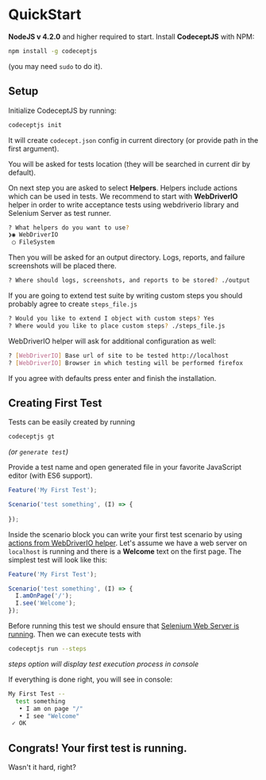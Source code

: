 # QuickStart

**NodeJS v 4.2.0** and higher required to start. 
Install **CodeceptJS** with NPM:

```bash
npm install -g codeceptjs
```

(you may need `sudo` to do it).

## Setup

Initialize CodeceptJS by running:

```bash
codeceptjs init
```

It will create `codecept.json` config in current directory (or provide path in the first argument).

You will be asked for tests location (they will be searched in current dir by default). 

On next step you are asked to select **Helpers**. Helpers include actions which can be used in tests.
We recommend to start with **WebDriverIO** helper in order to write acceptance tests using webdriverio library and Selenium Server as test runner.

```bash
? What helpers do you want to use? 
❯◉ WebDriverIO
 ◯ FileSystem
```

Then you will be asked for an output directory. Logs, reports, and failure screenshots will be placed there.

```bash
? Where should logs, screenshots, and reports to be stored? ./output
```

If you are going to extend test suite by writing custom steps you should probably agree to create `steps_file.js`

```bash
? Would you like to extend I object with custom steps? Yes
? Where would you like to place custom steps? ./steps_file.js
```

WebDriverIO helper will ask for additional configuration as well:

```bash
? [WebDriverIO] Base url of site to be tested http://localhost
? [WebDriverIO] Browser in which testing will be performed firefox
```

If you agree with defaults press enter and finish the installation.

## Creating First Test

Tests can be easily created by running 

```bash
codeceptjs gt
```

*(or `generate test`)*

Provide a test name and open generated file in your favorite JavaScript editor (with ES6 support).

```js
Feature('My First Test');

Scenario('test something', (I) => {
  
});
```

Inside the scenario block you can write your first test scenario by using [actions from WebDriverIO helper](/helpers/WebDriverIO/). Let's assume we have a web server on `localhost` is running and there is a **Welcome** text on the first page. The simplest test will look like this:

```js
Feature('My First Test');

Scenario('test something', (I) => {
  I.amOnPage('/');
  I.see('Welcome');
});
```

Before running this test we should ensure that [Selenium Web Server is running](/helpers/WebDriverIO/#selenium-installation). Then we can execute tests with 

```bash
codeceptjs run --steps
```

*steps option will display test execution process in console*

If everything is done right, you will see in console:

```bash
My First Test --
  test something
   • I am on page "/"
   • I see "Welcome"
 ✓ OK    
```

## Congrats! Your first test is running.

Wasn't it hard, right?

